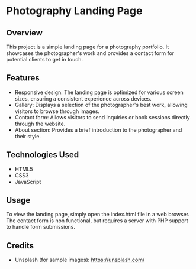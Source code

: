 # Photography Landing Page

## Overview
This project is a simple landing page for a photography portfolio.
It showcases the photographer's work and provides a contact form for potential clients to get in touch.

## Features
- Responsive design: The landing page is optimized for various screen sizes, ensuring a consistent experience across devices.
- Gallery: Displays a selection of the photographer's best work, allowing visitors to browse through images.
- Contact form: Allows visitors to send inquiries or book sessions directly through the website.
- About section: Provides a brief introduction to the photographer and their style.

## Technologies Used
- HTML5
- CSS3
- JavaScript


## Usage
To view the landing page, simply open the index.html file in a web browser. The contact form is non functional, but requires a server with PHP support to handle form submissions.

## Credits
- Unsplash (for sample images): https://unsplash.com/

